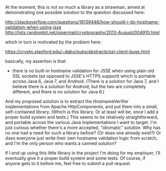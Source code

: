 At the moment, this is not so much a library as a strawman, aimed at
demonstrating one possible solution to the question discussed here:

http://stackoverflow.com/questions/18139448/how-should-i-do-hostname-validation-when-using-jsse
http://lists.randombit.net/pipermail/cryptography/2013-August/004910.html

which in turn is motivated by the problem here:

https://crypto.stanford.edu/~dabo/pubs/abstracts/ssl-client-bugs.html

basically, my assertion is that:

- there is no built-in hostname validation for JSSE when using plain
  old SSL sockets (as opposed to JSSE's HTTPS support) which is
  portable across Java 6, Java 7, and Android.  (There is a solution
  for Java 7, and I believe there is a solution for Android, but the
  two are completely different, and there is no solution for Java 6.)

And my proposed solution is to extract the HostnameVerifier
implementations from Apache HttpComponents, and put them into a small,
self-contained library.  (Which is this library.  Or at least will be,
once I add a proper build system and tests.)  This seems to be
relatively straightforward, and portable across the various Java
implementations I want to target.  I'm just curious whether there's a
more accepted, "idiomatic" solution.  Why has no one had a need for
such a library before?  (Or does one already exist?)  Or does everyone
just write their own hostname validation logic from scratch, and I'm
the only person who wants a canned solution?

If I end up using this little library in the project I'm doing for my
employer, I'll eventually give it a proper build system and some
tests.  Of course, if anyone gets to it before me, feel free to submit
a pull request.

